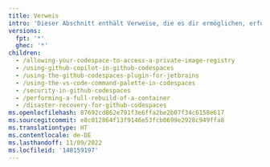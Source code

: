 ```yaml
---
title: Verweis
intro: 'Dieser Abschnitt enthält Verweise, die es dir ermöglichen, erfolgreich mit {% data variables.product.prodname_github_codespaces %} zu arbeiten.'
versions:
  fpt: '*'
  ghec: '*'
children:
  - /allowing-your-codespace-to-access-a-private-image-registry
  - /using-github-copilot-in-github-codespaces
  - /using-the-github-codespaces-plugin-for-jetbrains
  - /using-the-vs-code-command-palette-in-codespaces
  - /security-in-github-codespaces
  - /performing-a-full-rebuild-of-a-container
  - /disaster-recovery-for-github-codespaces
ms.openlocfilehash: 87692cd862e791f3e6ffa2be2b07f34c6158e617
ms.sourcegitcommit: e8c012864f13f9146e53fcb0699e2928c949ffa8
ms.translationtype: HT
ms.contentlocale: de-DE
ms.lasthandoff: 11/09/2022
ms.locfileid: '148159197'
---
```


